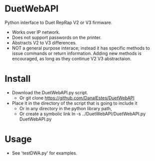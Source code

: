 # DuetWebAPI
Python interface to Duet RepRap V2 or V3 firmware. 

* Works over IP network.  
* Does not support passwords on the printer. 
* Abstracts V2 to V3 differences. 
* NOT a general purpose interace; instead it has
  specific methods to issue commands or return
  information.  Adding new methods is encouraged,
  as long as they continue V2 V3 abstractaion.

# Install
* Download the DuetWebAPI.py script. 
  * Or git clone https://github.com/DanalEstes/DuetWebAPI
* Place it in the directory of the script that is going to include it
  * Or in any directory in the python library path,
  * Or create a symbolic link ln -s ../DuetWebAPI/DuetWebAPI.py DuetWebAPI.py

# Usage
* See 'testDWA.py' for examples. 
